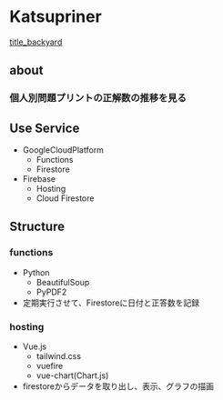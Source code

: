 # Katsupriner
[title_backyard](https://user-images.githubusercontent.com/60352276/233892377-8d2feee8-7993-44d0-98fc-b1daca326520.png)

## about
### 個人別問題プリントの正解数の推移を見る
## Use Service
- GoogleCloudPlatform
    - Functions
    - Firestore
- Firebase
    - Hosting
    - Cloud Firestore
## Structure
### functions
- Python
    - BeautifulSoup
    - PyPDF2
- 定期実行させて、Firestoreに日付と正答数を記録
### hosting
- Vue.js
    - tailwind.css
    - vuefire
    - vue-chart(Chart.js)
- firestoreからデータを取り出し、表示、グラフの描画
